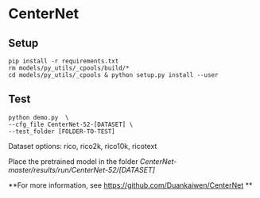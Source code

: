 # CenterNet

## Setup


```
pip install -r requirements.txt
rm models/py_utils/_cpools/build/*
cd models/py_utils/_cpools & python setup.py install --user
```

## Test

```
python demo.py  \
--cfg_file CenterNet-52-[DATASET] \
--test_folder [FOLDER-TO-TEST]
```

Dataset options: rico, rico2k, rico10k, ricotext

Place the pretrained model in the folder *CenterNet-master/results/run/CenterNet-52/[DATASET]*

**For more information, see https://github.com/Duankaiwen/CenterNet **